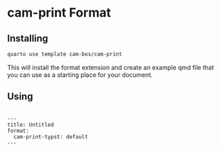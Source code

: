 # cam-print Format

## Installing

```bash
quarto use template cam-bos/cam-print
```

This will install the format extension and create an example qmd file
that you can use as a starting place for your document.

## Using

```{yaml}

---
title: Untitled
format:
  cam-print-typst: default
---

```

